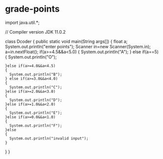# grade-points
import java.util.*;

 // Compiler version JDK 11.0.2

 class Dcoder
 {
   public static void main(String args[])
   { float a;
    System.out.println("enter points");
    Scanner in=new Scanner(System.in);
    a=in.nextFloat();
    if(a>=4.5&&a<5.0)
    {
      System.out.println("A");
    } else if(a==5) {
    System.out.println("O");
        
    }else if(a>=4.0&&a<4.5)
    {
      System.out.println("B");
    } else if(a>=3.0&&a<4.0)
    {
      System.out.println("C");
    }else if(a>=2.0&&a<3.0)
    {
      System.out.println("D");
    }else if(a>=1.0&&a<2.0)
    {
      System.out.println("E");
    }else if(a>=0.0&&a<1.0)
    {
      System.out.println("F");
    }else
    {
      System.out.println("invalid input");
    }
   }
 }
